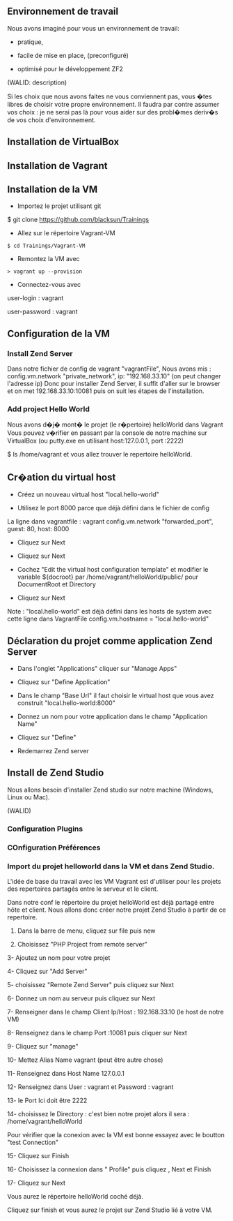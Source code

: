## Environnement de travail

Nous avons imaginé pour vous un environnement de travail: 
- pratique,

- facile de mise en place, (preconfiguré)

- optimisé pour le développement ZF2

(WALID: description)

Si les choix que nous avons faites ne vous conviennent pas, vous �tes libres de choisir votre propre environnement.
Il faudra par contre assumer vos choix : je ne serai pas là pour vous aider sur des probl�mes deriv�s de vos choix d'environnement. 

## Installation de VirtualBox

## Installation de Vagrant

## Installation de la VM

- Importez le projet utilisant git

$ git clone https://github.com/blacksun/Trainings

- Allez sur le répertoire Vagrant-VM

```shell
$ cd Trainings/Vagrant-VM
```

- Remontez la VM avec

```shell
> vagrant up --provision
```

- Connectez-vous avec

user-login : vagrant

user-password : vagrant

## Configuration de la VM

### Install Zend Server

Dans notre fichier de config de vagrant "vagrantFile", Nous avons mis :
config.vm.network "private_network", ip: "192.168.33.10" (on peut changer l'adresse ip)
Donc pour installer Zend Server, il suffit d'aller sur le browser et on met 192.168.33.10:10081 puis on suit les étapes de l'installation.


### Add project Hello World


Nous avons d�j� mont� le projet (le r�pertoire) helloWorld dans Vagrant 
Vous pouvez v�rifier en passant par la console de notre machine sur VirtualBox (ou putty.exe en utilisant host:127.0.0.1, port :2222)

$ ls /home/vagrant et vous allez trouver le repertoire helloWorld.


## Cr�ation du virtual host

- Créez un nouveau virtual host "local.hello-world"

- Utilisez le port 8000 parce que déjà défini dans le fichier de config

La ligne dans vagrantfile : vagrant config.vm.network "forwarded_port", guest: 80, host: 8000

- Cliquez sur Next

- Cliquez sur Next

- Cochez "Edit the virtual host configuration template" et modifier le variable ${docroot} par /home/vagrant/helloWorld/public/ pour DocumentRoot et Directory

- Cliquez sur Next

Note : "local.hello-world" est déjà défini dans les hosts de system avec cette ligne dans VagrantFile
config.vm.hostname = "local.hello-world"

## Déclaration du projet comme application Zend Server

- Dans l'onglet "Applications" cliquer sur "Manage Apps"

- Cliquez sur "Define Application"

- Dans le champ "Base Url" il faut choisir le virtual host que vous avez construit "local.hello-world:8000" 

- Donnez un nom pour votre application dans le champ "Application Name"

- Cliquez sur "Define"

- Redemarrez Zend server 

## Install de Zend Studio

Nous allons besoin d'installer Zend studio sur notre machine (Windows, Linux ou Mac).

(WALID)

### Configuration Plugins

### COnfiguration Préférences

### Import du projet helloworld dans la VM et dans Zend Studio.

L'idée de base du travail avec les VM Vagrant est d'utiliser pour les projets 
des repertoires partagés entre le serveur et le client.

Dans notre conf le répertoire du projet helloWorld est déjà partagé entre hôte et client. 
Nous allons donc créer notre projet Zend Studio à partir de ce repertoire.

1. Dans la barre de menu, cliquez sur file puis new

2. Choisissez "PHP Project from remote server"

3- Ajoutez un nom pour votre projet

4- Cliquez sur "Add Server"

5- choisissez "Remote Zend Server" puis cliquez sur Next

6- Donnez un nom au serveur puis cliquez sur Next

7- Renseigner dans le champ Client Ip/Host : 192.168.33.10 (le host de notre VM)

8- Renseignez dans le champ Port :10081 puis cliquer sur Next

9- Cliquez sur "manage"

10- Mettez Alias Name vagrant (peut être autre chose)

11- Renseignez dans Host Name 127.0.0.1

12- Renseignez dans User : vagrant et Password : vagrant

13- le Port Ici doit être 2222

14- choisissez le Directory : c'est bien notre projet alors il sera : /home/vagrant/helloWorld

Pour vérifier que la conexion avec la VM est bonne essayez avec le boutton "test Connection"

15- Cliquez sur Finish

16- Choisissez la connexion dans " Profile" puis cliquez , Next et Finish

17- Cliquez sur Next

Vous aurez le répertoire helloWorld coché déjà.

Cliquez sur finish et vous aurez le projet sur Zend Studio lié à votre VM.

